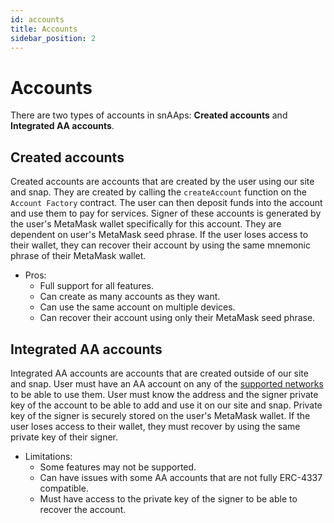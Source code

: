 ```yaml
---
id: accounts
title: Accounts
sidebar_position: 2
---
```


# Accounts

There are two types of accounts in snAAps: **Created accounts** and **Integrated AA accounts**.

## Created accounts

Created accounts are accounts that are created by the user using our site and snap.
They are created by calling the `createAccount` function on the `Account Factory` contract. The user can then deposit funds into the account and use them to pay for services.
Signer of these accounts is generated by the user's MetaMask wallet specifically for this account. They are dependent on user's MetaMask seed phrase. If the user loses access to their wallet, they can recover their account by using the same mnemonic phrase of their MetaMask wallet.

- Pros:
  - Full support for all features.
  - Can create as many accounts as they want.
  - Can use the same account on multiple devices.
  - Can recover their account using only their MetaMask seed phrase.

## Integrated AA accounts

Integrated AA accounts are accounts that are created outside of our site and snap. User must have an AA account on any of the [supported networks](./supported-networks.md) to be able to use them.
User must know the address and the signer private key of the account to be able to add and use it on our site and snap.
Private key of the signer is securely stored on the user's MetaMask wallet. If the user loses access to their wallet, they must recover by using the same private key of their signer.

- Limitations:
  - Some features may not be supported.
  - Can have issues with some AA accounts that are not fully ERC-4337 compatible.
  - Must have access to the private key of the signer to be able to recover the account.
